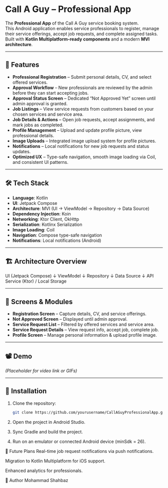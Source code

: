 # Call A Guy – Professional App

The **Professional App** of the Call A Guy service booking system.  
This Android application enables service professionals to register, manage their service offerings, accept job requests, and complete assigned tasks.  
Built with **Kotlin Multiplatform-ready components** and a modern **MVI architecture**.

---

## 📱 Features

- **Professional Registration** – Submit personal details, CV, and select offered services.
- **Approval Workflow** – New professionals are reviewed by the admin before they can start accepting jobs.
- **Approval Status Screen** – Dedicated “Not Approved Yet” screen until admin approval is granted.
- **Job Listings** – View service requests from customers based on your chosen services and service area.
- **Job Details & Actions** – Open job requests, accept assignments, and mark jobs as completed.
- **Profile Management** – Upload and update profile picture, view professional details.
- **Image Uploads** – Integrated image upload system for profile pictures.
- **Notifications** – Local notifications for new job requests and status updates.
- **Optimized UX** – Type-safe navigation, smooth image loading via Coil, and consistent UI patterns.

---

## 🛠 Tech Stack

- **Language**: Kotlin
- **UI**: Jetpack Compose
- **Architecture**: MVI (UI → ViewModel → Repository → Data Source)
- **Dependency Injection**: Koin
- **Networking**: Ktor Client, OkHttp
- **Serialization**: Kotlinx Serialization
- **Image Loading**: Coil
- **Navigation**: Compose type-safe navigation
- **Notifications**: Local notifications (Android)

---

## 🏗 Architecture Overview

UI (Jetpack Compose)
↓
ViewModel
↓
Repository
↓
Data Source
↓
API Service (Ktor) / Local Storage

---

## 📸 Screens & Modules

- **Registration Screen** – Capture details, CV, and service offerings.
- **Not Approved Screen** – Displayed until admin approval.
- **Service Request List** – Filtered by offered services and service area.
- **Service Request Details** – View request info, accept job, complete job.
- **Profile Screen** – Manage personal information & upload profile image.

---

## 📽 Demo

*(Placeholder for video link or GIFs)*

---

## 🚀 Installation

1. Clone the repository:
   ```bash
   git clone https://github.com/yourusername/CallAGuyProfessionalApp.git

2. Open the project in Android Studio.

3. Sync Gradle and build the project.

4. Run on an emulator or connected Android device (minSdk = 26).

📌 Future Plans
Real-time job request notifications via push notifications.

Migration to Kotlin Multiplatform for iOS support.

Enhanced analytics for professionals.

👤 Author
Mohammad Shahbaz
